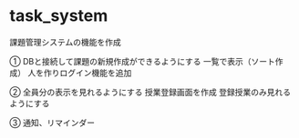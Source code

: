 # task_system

課題管理システムの機能を作成

①
DBと接続して課題の新規作成ができるようにする
一覧で表示（ソート作成）
人を作りログイン機能を追加

②
全員分の表示を見れるようにする
授業登録画面を作成
登録授業のみ見れるようにする

③
通知、リマインダー
